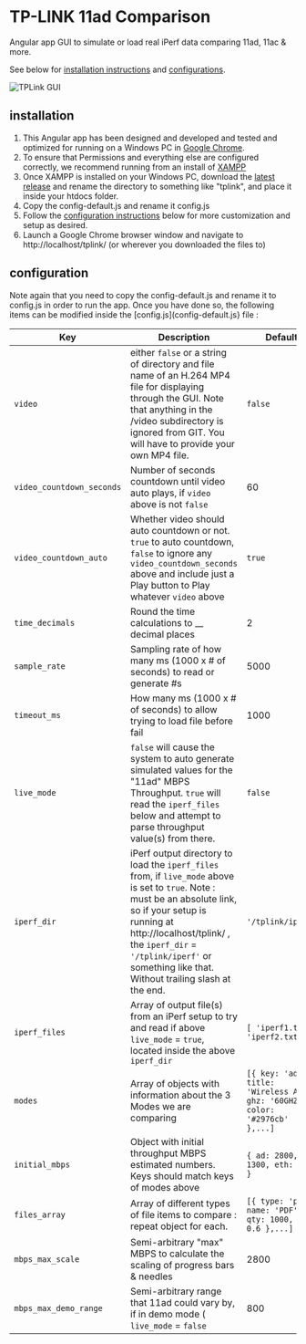 # TP-LINK 11ad Comparison
Angular app GUI to simulate or load real iPerf data comparing 11ad, 11ac & more.

See below for [installation instructions](#installation) and [configurations](#configuration).

![TPLink GUI](https://raw.github.com/ninthlink/tplink/master/includes/images/screenshot.jpg)

## installation

1. This Angular app has been designed and developed and tested and optimized for running on a Windows PC in [Google Chrome](http://www.google.com/chrome/).
2. To ensure that Permissions and everything else are configured correctly, we recommend running from an install of [XAMPP](https://www.apachefriends.org/download.html)
3. Once XAMPP is installed on your Windows PC, download the [latest release](https://github.com/ninthlink/tplink/releases) and rename the directory to something like "tplink", and place it inside your htdocs folder.
4. Copy the config-default.js and rename it config.js
5. Follow the [configuration instructions](#configuration) below for more customization and setup as desired.
6. Launch a Google Chrome browser window and navigate to http://localhost/tplink/ (or wherever you downloaded the files to)
 
## configuration

Note again that you need to copy the config-default.js and rename it to config.js in order to run the app. Once you have done so, the following items can be modified inside the [config.js](config-default.js} file :

| Key   | Description   | Default   | Possible values   |
| ---   | ---           | ---       | ---               |
| `video` | either `false` or a string of directory and file name of an H.264 MP4 file for displaying through the GUI. Note that anything in the /video subdirectory is ignored from GIT. You will have to provide your own MP4 file.   | `false` | `false`, `'video/demo.mp4'` | 
| `video_countdown_seconds` | Number of seconds countdown until video auto plays, if `video` above is not `false` | 60 | Positive number |
| `video_countdown_auto` | Whether video should auto countdown or not. `true` to auto countdown, `false` to ignore any `video_countdown_seconds` above and include just a Play button to Play whatever `video` above | `true` | `true` or `false`  |
| `time_decimals` | Round the time calculations to __ decimal places | 2 | Non-negative integer |
| `sample_rate` | Sampling rate of how many ms (1000 x # of seconds) to read or generate #s | 5000 | Positive integer |
| `timeout_ms` | How many ms (1000 x # of seconds) to allow trying to load file before fail | 1000 | Non-negative integer |
| `live_mode` | `false` will cause the system to auto generate simulated values for the "11ad" MBPS Throughput. `true` will read the `iperf_files` below and attempt to parse throughput value(s) from there. | `false` | `true` or `false` |
| `iperf_dir` | iPerf output directory to load the `iperf_files` from, if `live_mode` above is set to `true`. Note : must be an absolute link, so if your setup is running at http://localhost/tplink/ , the `iperf_dir` = `'/tplink/iperf'` or something like that. Without trailing slash at the end. | `'/tplink/iperf'` | string for absolute url of subdirectory |
| `iperf_files` | Array of output file(s) from an iPerf setup to try and read if above `live_mode` = `true`, located inside the above `iperf_dir` | `[ 'iperf1.txt', 'iperf2.txt' ]` | array of string(s) |
| `modes` | Array of objects with information about the 3 Modes we are comparing | `[{ key: 'ad', title: 'Wireless AD', ghz: '60GHZ', color: '#2976cb' },...]` | see default value |
| `initial_mbps` | Object with initial throughput MBPS estimated numbers. Keys should match keys of modes above | `{ ad: 2800, ac: 1300, eth: 1000 }` | see default value |
| `files_array` | Array of different types of file items to compare : repeat object for each. | `[{ type: 'pdf', name: 'PDF', qty: 1000, mb: 0.6 },...]` | see default value |
| `mbps_max_scale` | Semi-arbitrary "max" MBPS to calculate the scaling of progress bars & needles | 2800 | Positive integer |
| `mbps_max_demo_range` | Semi-arbitrary range that 11ad could vary by, if in demo mode ( `live_mode` = `false` | 800 | Positive integer |
